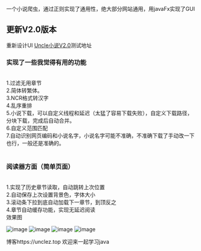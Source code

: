一个小说爬虫，通过正则实现了通用性，绝大部分网站通用，用javaFx实现了GUI<br>
<h2>更新V2.0版本</h2>
重新设计UI
<a href="https://www.lanzous.com/b517134/">Uncle小说V2.0</a>测试地址

<h3>实现了一些我觉得有用的功能</h3><br>
1.过滤无用章节<br>
2.简体转繁体。<br>
3.NCR格式转汉字<br>
4.乱序重排<br>
5.小说下载，可以自定义线程和延迟（太猛了容易下载失败），自定义下载路径，分块下载，完成后自动合并。<br>
6.自定义范围匹配<br>
7.自动识别网页编码和小说名字，小说名字可能不准确，不准确下载了手动改一下也行，一般还是准确的。<br><br>
<h3>阅读器方面（简单页面）</h3><br>
1.实现了历史章节读取，自动跳转上次位置<br>
2.自动保存上次设置背景色，字体大小<br>
3.滚动条下拉到底自动加载下一章节，到顶反之<br>
4.章节自动缓存功能，实现无延迟阅读<br>
效果图<br />

![image](https://github.com/1585503310/ReadnovelOnWin/blob/master/screenshot/书架1.jpg)
![image](https://github.com/1585503310/ReadnovelOnWin/blob/master/screenshot/书架.jpg)
![image](https://github.com/1585503310/ReadnovelOnWin/blob/master/screenshot/阅读.jpg)
![image](https://github.com/1585503310/ReadnovelOnWin/blob/master/screenshot/下载页.jpg)

博客https://unclez.top 欢迎来一起学习java
